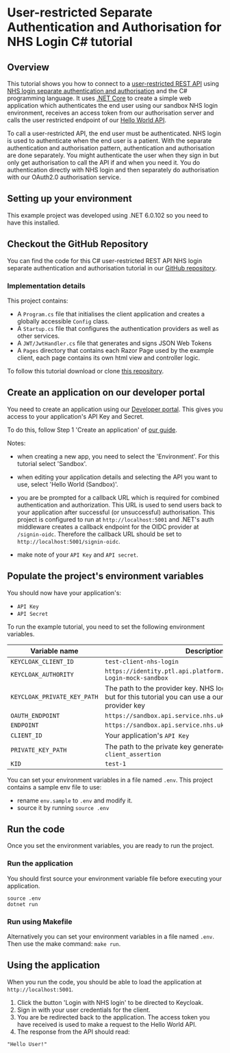 # User-restricted Separate Authentication and Authorisation for NHS Login C# tutorial

## Overview

This tutorial shows you how to connect to a [user-restricted REST API](https://digital.nhs.uk/developer/guides-and-documentation/security-and-authorisation#user-restricted-apis) using [NHS login separate authentication and authorisation](https://digital.nhs.uk/developer/guides-and-documentation/security-and-authorisation/user-restricted-restful-apis-nhs-cis2-separate-authentication-and-authorisation)
and the C# programming language. It uses [.NET Core](https://dotnet.microsoft.com/en-us/) to create a simple web application which authenticates the end user using our sandbox NHS login environment, receives an access token from our authorisation server and calls the user restricted endpoint of our [Hello World API](https://digital.nhs.uk/developer/api-catalogue/hello-world).

To call a user-restricted API, the end user must be authenticated.
NHS login is used to authenticate when the end user is a patient. With the separate authentication and authorisation pattern, authentication and authorisation are done separately. You might authenticate the user when they sign in but only get authorisation to call the API if and when you need it. You do authentication directly with NHS login and then separately do authorisation with our OAuth2.0 authorisation service.
## Setting up your environment
This example project was developed using .NET 6.0.102 so you need to have this installed.

## Checkout the GitHub Repository

You can find the code for this C# user-restricted REST API NHS login separate authentication and authorisation tutorial in
our [GitHub repository](https://github.com/NHSDigital/hello-world-auth-examples/tree/main/user-restricted-separate-auth-tutorials/nhs-login/csharp).

### Implementation details
This project contains:

- A `Program.cs` file that initialises the client application and creates a globally accessible `Config` class.
- A `Startup.cs` file that configures the authentication providers as well as other services.
- A `JWT/JwtHandler.cs` file that generates and signs JSON Web Tokens
- A `Pages` directory that contains each Razor Page used by the example client, each page contains its own html view and controller logic.   

To follow this tutorial download or clone [this repository](https://github.com/NHSDigital/hello-world-auth-examples/tree/main/user-restricted-separated-auth-tutorials/nhs-login/csharp).

## Create an application on our developer portal

You need to create an application using our [Developer portal](https://digital.nhs.uk/developer/getting-started#create-a-developer-account). This gives you access to your application's API Key and Secret.

To do this, follow Step 1 'Create an application'
of [our guide](https://digital.nhs.uk/developer/guides-and-documentation/security-and-authorisation/application-restricted-restful-apis-signed-jwt-authentication#step-1-create-an-application).

Notes:

- when creating a new app, you need to select the 'Environment'. For this tutorial select 'Sandbox'.
- when editing your application details and selecting the API you want to use, select 'Hello World (Sandbox)'.
- you are be prompted for a callback URL which is required for combined authentication and authorization. This URL is used to send users back to your application after successful (or unsuccessful) authorisation. This project is configured to run at `http://localhost:5001` and .NET's auth middleware creates a callback endpoint for the OIDC provider at `/signin-oidc`. Therefore the callback URL should be set to `http://localhost:5001/signin-oidc`.

- make note of your `API Key` and `API secret`.

## Populate the project's environment variables

You should now have your application's:

- `API Key`
- `API Secret`

To run the example tutorial, you need to set the following environment variables.

| Variable name               | Description                                                                                                                        |
|-----------------------------|------------------------------------------------------------------------------------------------------------------------------------|
| `KEYCLOAK_CLIENT_ID`        | `test-client-nhs-login`                                                                                                            |
| `KEYCLOAK_AUTHORITY`        | `https://identity.ptl.api.platform.nhs.uk/auth/realms/NHS-Login-mock-sandbox`                                                      |
 | `KEYCLOAK_PRIVATE_KEY_PATH` | The path to the provider key. NHS login will provide this key, but for this tutorial you can use a our mock NHS login provider key | 
 | `OAUTH_ENDPOINT`            | `https://sandbox.api.service.nhs.uk/oauth2-mock`                                                                                   |
 | `ENDPOINT`                  | `https://sandbox.api.service.nhs.uk/hello-world/hello/user`                                                                        |
 | `CLIENT_ID`                 | Your application's `API Key`                                                                                                       |
 | `PRIVATE_KEY_PATH`          | The path to the private key generated for your `client_assertion`                                                                  |
 | `KID`                       | `test-1`                                                                                                                           |

You can set your environment variables in a file named `.env`. This project contains a sample env file to use:

- rename `env.sample` to `.env` and modify it.
- source it by running `source .env`

## Run the code

Once you set the environment variables, you are ready to run the project.

### Run the application

You should first source your environment variable file before executing your application.
```shell
source .env
dotnet run
```

### Run using Makefile
Alternatively you can set your environment variables in a file named `.env`. Then use the make command: `make run`.

## Using the application
When you run the code, you should be able to load the application at `http://localhost:5001`.
1. Click the button 'Login with NHS login' to be directed to Keycloak.
2. Sign in with your user credentials for the client.
3. You are be redirected back to the application. The access token you have received is used to make a request to the Hello World API.
4. The response from the API should read:

```
"Hello User!"
```